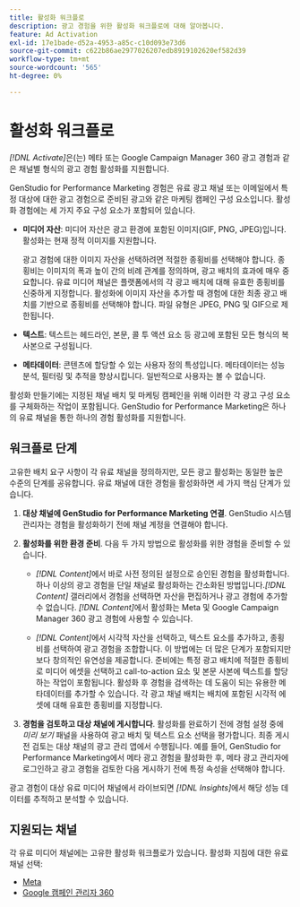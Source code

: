 ```yaml
---
title: 활성화 워크플로
description: 광고 경험을 위한 활성화 워크플로에 대해 알아봅니다.
feature: Ad Activation
exl-id: 17e1bade-d52a-4953-a85c-c10d093e73d6
source-git-commit: c622b86ae2977026207edb8919102620ef582d39
workflow-type: tm+mt
source-wordcount: '565'
ht-degree: 0%

---
```


# 활성화 워크플로

_[!DNL Activate]_&#x200B;은(는) 메타 또는 Google Campaign Manager 360 광고 경험과 같은 채널별 형식의 광고 경험 활성화를 지원합니다.

GenStudio for Performance Marketing 경험은 유료 광고 채널 또는 이메일에서 특정 대상에 대한 광고 경험으로 준비된 광고와 같은 마케팅 캠페인 구성 요소입니다. 활성화 경험에는 세 가지 주요 구성 요소가 포함되어 있습니다.

* **미디어 자산**: 미디어 자산은 광고 환경에 포함된 이미지(GIF, PNG, JPEG)입니다. 활성화는 현재 정적 이미지를 지원합니다.

  광고 경험에 대한 이미지 자산을 선택하려면 적절한 종횡비를 선택해야 합니다. 종횡비는 이미지의 폭과 높이 간의 비례 관계를 정의하며, 광고 배치의 효과에 매우 중요합니다. 유료 미디어 채널은 플랫폼에서의 각 광고 배치에 대해 유효한 종횡비를 신중하게 지정합니다. 활성화에 이미지 자산을 추가할 때 경험에 대한 최종 광고 배치를 기반으로 종횡비를 선택해야 합니다. 파일 유형은 JPEG, PNG 및 GIF으로 제한됩니다.

* **텍스트**: 텍스트는 헤드라인, 본문, 콜 투 액션 요소 등 광고에 포함된 모든 형식의 복사본으로 구성됩니다.

* **메타데이터**: 콘텐츠에 할당할 수 있는 사용자 정의 특성입니다. 메타데이터는 성능 분석, 필터링 및 추적을 향상시킵니다. 일반적으로 사용자는 볼 수 없습니다.

활성화 만들기에는 지정된 채널 배치 및 마케팅 캠페인을 위해 이러한 각 광고 구성 요소를 구체화하는 작업이 포함됩니다. GenStudio for Performance Marketing은 하나의 유료 채널을 통한 하나의 경험 활성화를 지원합니다.

## 워크플로 단계

고유한 배치 요구 사항이 각 유료 채널을 정의하지만, 모든 광고 활성화는 동일한 높은 수준의 단계를 공유합니다. 유료 채널에 대한 경험을 활성화하면 세 가지 핵심 단계가 있습니다.

1. **대상 채널에 GenStudio for Performance Marketing 연결**. GenStudio 시스템 관리자는 경험을 활성화하기 전에 채널 계정을 연결해야 합니다.

1. **활성화를 위한 환경 준비**. 다음 두 가지 방법으로 활성화를 위한 경험을 준비할 수 있습니다.

   * _[!DNL Content]_&#x200B;에서 바로 사전 정의된 설정으로 승인된 경험을 활성화합니다. 하나 이상의 광고 경험을 단일 채널로 활성화하는 간소화된 방법입니다._[!DNL Content]_ 갤러리에서 경험을 선택하면 자산을 편집하거나 광고 경험에 추가할 수 없습니다. _[!DNL Content]_&#x200B;에서 활성화는 Meta 및 Google Campaign Manager 360 광고 경험에 사용할 수 있습니다.

   * _[!DNL Content]_&#x200B;에서 시각적 자산을 선택하고, 텍스트 요소를 추가하고, 종횡비를 선택하여 광고 경험을 조합합니다. 이 방법에는 더 많은 단계가 포함되지만 보다 창의적인 유연성을 제공합니다. 준비에는 특정 광고 배치에 적절한 종횡비로 미디어 에셋을 선택하고 call-to-action 요소 및 본문 사본에 텍스트를 할당하는 작업이 포함됩니다. 활성화 후 경험을 검색하는 데 도움이 되는 유용한 메타데이터를 추가할 수 있습니다. 각 광고 채널 배치는 배치에 포함된 시각적 에셋에 대해 유효한 종횡비를 지정합니다.

1. **경험을 검토하고 대상 채널에 게시합니다**. 활성화를 완료하기 전에 경험 설정 중에 _미리 보기_ 패널을 사용하여 광고 배치 및 텍스트 요소 선택을 평가합니다. 최종 게시 전 검토는 대상 채널의 광고 관리 앱에서 수행됩니다. 예를 들어, GenStudio for Performance Marketing에서 메타 광고 경험을 활성화한 후, 메타 광고 관리자에 로그인하고 광고 경험을 검토한 다음 게시하기 전에 특정 속성을 선택해야 합니다.

광고 경험이 대상 유료 미디어 채널에서 라이브되면 _[!DNL Insights]_&#x200B;에서 해당 성능 데이터를 추적하고 분석할 수 있습니다.

## 지원되는 채널

각 유료 미디어 채널에는 고유한 활성화 워크플로가 있습니다. 활성화 지침에 대한 유료 채널 선택:

* [Meta](/help/user-guide/activation/activate-meta-ad.md)
* [Google 캠페인 관리자 360](/help/user-guide/activation/activate-cm360-ad.md)
